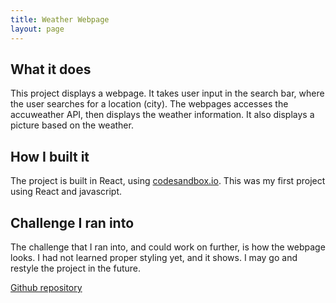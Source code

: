 ```yaml
---
title: Weather Webpage
layout: page
---
```



## What it does

This project displays a webpage.  It takes user input in the search bar, where the user searches for a location (city). The webpages accesses the accuweather API, then displays the weather information.  It also displays a picture based on the weather.
## How I built it
The project is built in React, using [codesandbox.io](https://codesandbox.io/dashboard/home?workspace=422c114c-9928-4dd9-a348-c1241a436ec4).  This was my first project using React and javascript.

## Challenge I ran into

The challenge that I ran into, and could work on further, is how the webpage looks.  I had not learned proper styling yet, and it shows.  I may go and restyle the project in the future.

[Github repository](https://github.com/Beclapp/WeatherApp)
